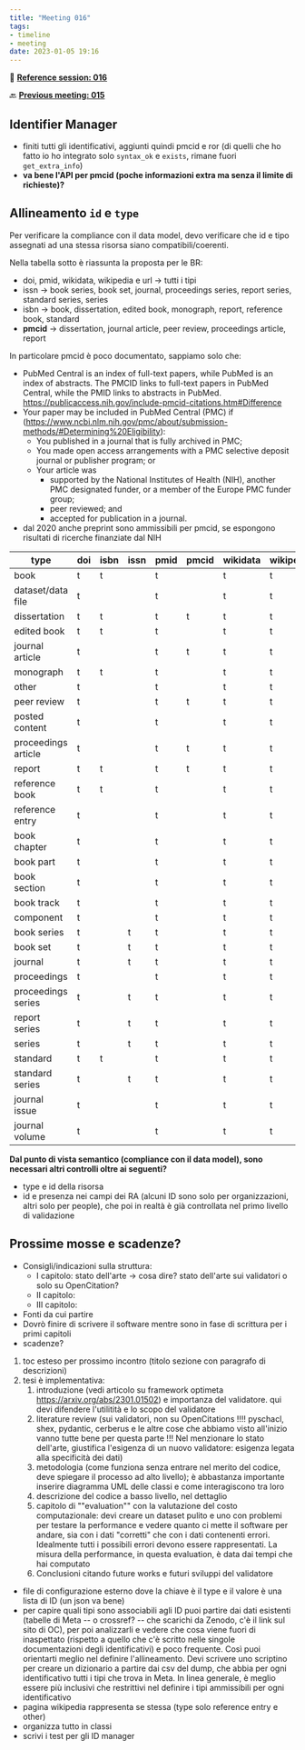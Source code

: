 ```yaml
---
title: "Meeting 016"
tags:
- timeline
- meeting
date: 2023-01-05 19:16
---
```

<span 
		class="ob-timelines"
		data-date="2023-01-05-00">
</span>
📑 [**Reference session: 016**](notes/sessions/session%20016.md)

🔙 [**Previous meeting: 015**](notes/meetings/meeting%20015.md)

## Identifier Manager
* finiti tutti gli identificativi, aggiunti quindi pmcid e ror (di quelli che ho fatto io ho integrato solo `syntax_ok` e `exists`, rimane fuori `get_extra_info`)
* **va bene l'API per pmcid (poche informazioni extra ma senza il limite di richieste)?**

## Allineamento `id` e `type`
Per verificare la compliance con il data model, devo verificare che id e tipo assegnati ad una stessa risorsa siano compatibili/coerenti.

Nella tabella sotto è riassunta la proposta per le BR:
* doi, pmid, wikidata, wikipedia e url → tutti i tipi
* issn → book series, book set, journal, proceedings series, report series, standard series, series
* isbn → book, dissertation, edited book, monograph, report, reference book, standard
* **pmcid** → dissertation, journal article, peer review, proceedings article, report

In particolare pmcid è poco documentato, sappiamo solo che:
* PubMed Central is an index of full-text papers, while PubMed is an index of abstracts. The PMCID links to full-text papers in PubMed Central, while the PMID links to abstracts in PubMed. https://publicaccess.nih.gov/include-pmcid-citations.htm#Difference
* Your paper may be included in PubMed Central (PMC) if (https://www.ncbi.nlm.nih.gov/pmc/about/submission-methods/#Determining%20Eligibility):
	-   You published in a journal that is fully archived in PMC;
	-   You made open access arrangements with a PMC selective deposit journal or publisher program; or
	-   Your article was
	    -   supported by the National Institutes of Health (NIH), another PMC designated funder, or a member of the Europe PMC funder group;
	    -   peer reviewed; and
	    -   accepted for publication in a journal.
* dal 2020 anche preprint sono ammissibili per pmcid, se espongono risultati di ricerche finanziate dal NIH

|type               |doi|isbn|issn|pmid|pmcid|wikidata|wikipedia|url|
|-------------------|---|----|----|----|-----|--------|---------|---|
|book               |t  |t   |    |t   |     |t       |t        |t  |
|dataset/data file  |t  |    |    |t   |     |t       |t        |t  |
|dissertation       |t  |t   |    |t   |t    |t       |t        |t  |
|edited book        |t  |t   |    |t   |     |t       |t        |t  |
|journal article    |t  |    |    |t   |t    |t       |t        |t  |
|monograph          |t  |t   |    |t   |     |t       |t        |t  |
|other              |t  |    |    |t   |     |t       |t        |t  |
|peer review        |t  |    |    |t   |t    |t       |t        |t  |
|posted content     |t  |    |    |t   |     |t       |t        |t  |
|proceedings article|t  |    |    |t   |t    |t       |t        |t  |
|report             |t  |t   |    |t   |t    |t       |t        |t  |
|reference book     |t  |t   |    |t   |     |t       |t        |t  |
|reference entry    |t  |    |    |t   |     |t       |t        |t  |
|book chapter       |t  |    |    |t   |     |t       |t        |t  |
|book part          |t  |    |    |t   |     |t       |t        |t  |
|book section       |t  |    |    |t   |     |t       |t        |t  |
|book track         |t  |    |    |t   |     |t       |t        |t  |
|component          |t  |    |    |t   |     |t       |t        |t  |
|book series        |t  |    |t   |t   |     |t       |t        |t  |
|book set           |t  |    |t   |t   |     |t       |t        |t  |
|journal            |t  |    |t   |t   |     |t       |t        |t  |
|proceedings        |t  |    |    |t   |     |t       |t        |t  |
|proceedings series |t  |    |t   |t   |     |t       |t        |t  |
|report series      |t  |    |t   |t   |     |t       |t        |t  |
|series             |t  |    |t   |t   |     |t       |t        |t  |
|standard           |t  |t   |    |t   |     |t       |t        |t  |
|standard series    |t  |    |t   |t   |     |t       |t        |t  |
|journal issue      |t  |    |    |t   |     |t       |t        |t  |
|journal volume     |t  |    |    |t   |     |t       |t        |t  |

**Dal punto di vista semantico (compliance con il data model), sono necessari altri controlli oltre ai seguenti?**
* type e id della risorsa
* id e presenza nei campi dei RA (alcuni ID sono solo per organizzazioni, altri solo per people), che poi in realtà è già controllata nel primo livello di validazione

## Prossime mosse e scadenze?
* Consigli/indicazioni sulla struttura:
	* I capitolo: stato dell'arte -> cosa dire? stato dell'arte sui validatori o solo su OpenCitation?
	* II capitolo:
	* III capitolo:
* Fonti da cui partire
* Dovrò finire di scrivere il software mentre sono in fase di scrittura per i primi capitoli
* scadenze?


1. toc esteso per prossimo incontro (titolo sezione con paragrafo di descrizioni)
2. tesi è implementativa:
	1. introduzione (vedi articolo su framework optimeta https://arxiv.org/abs/2301.01502) e importanza del validatore. qui devi difendere l'utilitità e lo scopo del validatore
	2. literature review (sui validatori, non su OpenCitations !!!! pyschacl, shex, pydantic, cerberus e le altre cose che abbiamo visto all'inizio vanno tutte bene per questa parte !!! Nel menzionare lo stato dell'arte, giustifica l'esigenza di un nuovo validatore: esigenza legata alla specificità dei dati)
	3. metodologia (come funziona senza entrare nel merito del codice, deve spiegare il processo ad alto livello); è abbastanza importante inserire diagramma UML delle classi e come interagiscono tra loro
	5. descrizione del codice a basso livello, nel dettaglio
	6. capitolo di ""evaluation"" con la valutazione del costo computazionale: devi creare un dataset pulito e uno con problemi per testare la performance e vedere quanto ci mette il software per andare, sia con i dati "corretti" che con i dati contenenti errori. Idealmente tutti i possibili errori devono essere rappresentati. La misura della performance, in questa evaluation, è data dai tempi che hai computato
	7. Conclusioni citando future works e futuri sviluppi del validatore



* file di configurazione esterno dove la chiave è il type e il valore è una lista di ID (un json va bene)
* per capire quali tipi sono associabili agli ID puoi partire dai dati esistenti (tabelle di Meta -- o crossref? -- che scarichi da Zenodo, c'è il link sul sito di OC), per poi analizzarli e vedere che cosa viene fuori di inaspettato (rispetto a quello che c'è scritto nelle singole documentazioni degli identificativi) e poco frequente. Così puoi orientarti meglio nel definire l'allineamento. Devi scrivere uno scriptino per creare un dizionario a partire dai csv del dump, che abbia per ogni identificativo tutti i tipi che trova in Meta. In linea generale, è meglio essere più inclusivi che restrittivi nel definire i tipi ammissibili per ogni identificativo
* pagina wikipedia rappresenta se stessa (type solo reference entry e other)
* organizza tutto in classi
* scrivi i test per gli ID manager